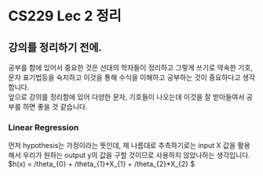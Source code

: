 # CS229 Lec 2 정리 
## __강의를 정리하기 전에.__
공부를 함에 있어서 중요한 것은 선대의 학자들이 정리하고 그렇게 쓰기로 약속한 기호, 문자 표기법등을 숙지하고 이것을 통해 수식을 이해하고 공부하는 것이 중요하다고 생각합니다.<br/>
앞으로 강의를 정리함에 있어 다양한 문자, 기호들이 나오는데 이것을 잘 받아들여서 공부를 하면 좋을 것 같습니다.

### Linear Regression
먼저 hypothesis는 가정이라는 뜻인데, 제 나름대로 추측하기로는 input X 값을 활용해서 우리가 원하는 output y의 값을 구할 것이므로 사용하지 않았나하는 생각입니다.<br/>
$h(x) = /theta_{0} + /theta_{1}*X_{1} + /theta_{2}*X_{2} $ 

